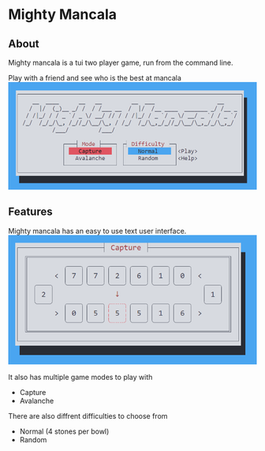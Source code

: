 # Mighty Mancala

## About
Mighty mancala is a tui two player game, run from the command line.

Play with a friend and see who is the best at mancala
![home page](images/homepage.png)

## Features
Mighty mancala has an easy to use text user interface. 
![game play page](images/gameplay.png)

It also has multiple game modes to play with 
- Capture
- Avalanche

There are also diffrent difficulties to choose from
- Normal (4 stones per bowl)
- Random

